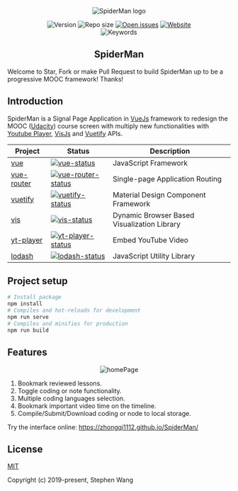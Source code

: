 
<p align="center"><img src="https://github.com/zhongqi1112/SpiderMan/blob/master/src/assets/spiderManPeace.png" alt="SpiderMan logo"></p>

<p align="center">
  <img src="https://img.shields.io/github/package-json/v/zhongqi1112/SpiderMan" alt="Version">
  <img src="https://img.shields.io/github/repo-size/zhongqi1112/SpiderMan" alt="Repo size">
  <a href="https://github.com/zhongqi1112/SpiderMan/issues"><img src="https://img.shields.io/github/issues-raw/zhongqi1112/SpiderMan" alt="Open issues"></a>
  <a href="https://zhongqi1112.github.io/SpiderMan"><img src="https://img.shields.io/website/https/github.com/zhongqi1112/SpiderMan" alt="Website"></a>
  <br>
  <img src="https://img.shields.io/github/package-json/keywords/zhongqi1112/SpiderMan" alt="Keywords">
</p>

<h2 align="center">SpiderMan</h2>

Welcome to Star, Fork or make Pull Request to build SpiderMan up to be a progressive MOOC framework! Thanks!

## Introduction

SpiderMan is a Signal Page Application in [VueJs](https://vuejs.org/) framework to redesign the MOOC ([Udacity](https://www.udacity.com/)) course screen with multiply new functionalities with [Youtube Player](https://developers.google.com/youtube/iframe_api_reference), [VisJs](https://visjs.org/) and [Vuetify](https://vuetifyjs.com/en/) APIs.


| Project | Status | Description |
|---------|--------|-------------|
| [vue]          | [![vue-status]][vue-package] | JavaScript Framework |
| [vue-router]          | [![vue-router-status]][vue-router-package] | Single-page Application Routing |
| [vuetify]                | [![vuetify-status]][vuetify-package] | Material Design Component Framework |
| [vis]          | [![vis-status]][vis-package] | Dynamic Browser Based Visualization Library |
| [yt-player] | [![yt-player-status]][yt-player-package] | Embed YouTube Video |
| [lodash]             | [![lodash-status]][lodash-package] | JavaScript Utility Library |

[vue]: https://vuejs.org
[vue-router]: https://github.com/vuejs/vue-router
[vuetify]: https://vuetifyjs.com/en
[vis]: https://visjs.org
[yt-player]: https://developers.google.com/youtube/iframe_api_reference
[lodash]: https://lodash.com

[vue-status]: https://img.shields.io/npm/v/vue
[vue-router-status]: https://img.shields.io/npm/v/vue-router
[vuetify-status]: https://img.shields.io/npm/v/vuetify
[vis-status]: https://img.shields.io/npm/v/vis
[yt-player-status]: https://img.shields.io/npm/v/yt-player
[lodash-status]: https://img.shields.io/npm/v/lodash

[vue-package]: https://www.npmjs.com/package/vue
[vue-router-package]: https://npmjs.com/package/vue-router
[vuetify-package]: https://www.npmjs.com/package/vuetify
[vis-package]: https://npmjs.com/package/vis
[yt-player-package]: https://www.npmjs.com/package/yt-player
[lodash-package]: https://npmjs.com/package/lodash

## Project setup
```sh
# Install package
npm install
# Compiles and hot-reloads for development
npm run serve
# Compiles and minifies for production
npm run build
```

## Features
<p align="center"><img src="https://github.com/zhongqi1112/SpiderMan/blob/master/src/assets/homePage.png" alt="homePage"></p>

1. Bookmark reviewed lessons.
2. Toggle coding or note functionality.
3. Multiple coding languages selection.
4. Bookmark important video time on the timeline.
5. Compile/Submit/Download coding or node to local storage.

Try the interface online: https://zhongqi1112.github.io/SpiderMan/

## License

[MIT](http://opensource.org/licenses/MIT)

Copyright (c) 2019-present, Stephen Wang
